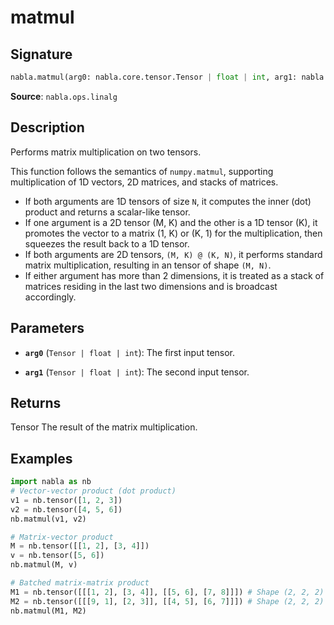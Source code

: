 # matmul

## Signature

```python
nabla.matmul(arg0: nabla.core.tensor.Tensor | float | int, arg1: nabla.core.tensor.Tensor | float | int) -> nabla.core.tensor.Tensor
```

**Source**: `nabla.ops.linalg`

## Description

Performs matrix multiplication on two tensors.

This function follows the semantics of `numpy.matmul`, supporting
multiplication of 1D vectors, 2D matrices, and stacks of matrices.

- If both arguments are 1D tensors of size `N`, it computes the inner
  (dot) product and returns a scalar-like tensor.
- If one argument is a 2D tensor (M, K) and the other is a 1D tensor (K),
  it promotes the vector to a matrix (1, K) or (K, 1) for the
  multiplication, then squeezes the result back to a 1D tensor.
- If both arguments are 2D tensors, `(M, K) @ (K, N)`, it performs standard
  matrix multiplication, resulting in an tensor of shape `(M, N)`.
- If either argument has more than 2 dimensions, it is treated as a stack
  of matrices residing in the last two dimensions and is broadcast accordingly.

## Parameters

- **`arg0`** (`Tensor | float | int`): The first input tensor.

- **`arg1`** (`Tensor | float | int`): The second input tensor.

## Returns

Tensor
    The result of the matrix multiplication.

## Examples

```python
import nabla as nb
# Vector-vector product (dot product)
v1 = nb.tensor([1, 2, 3])
v2 = nb.tensor([4, 5, 6])
nb.matmul(v1, v2)
```

```python
# Matrix-vector product
M = nb.tensor([[1, 2], [3, 4]])
v = nb.tensor([5, 6])
nb.matmul(M, v)
```

```python
# Batched matrix-matrix product
M1 = nb.tensor([[[1, 2], [3, 4]], [[5, 6], [7, 8]]]) # Shape (2, 2, 2)
M2 = nb.tensor([[[9, 1], [2, 3]], [[4, 5], [6, 7]]]) # Shape (2, 2, 2)
nb.matmul(M1, M2)
```
